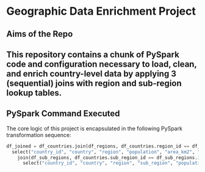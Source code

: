# Geographic Data Enrichment Project

## Aims of the Repo

This repository contains a chunk of PySpark code and configuration necessary to **load, clean, and enrich** country-level data by applying 3 (sequential) joins with region and sub-region lookup tables.
---

## PySpark Command Executed

The core logic of this project is encapsulated in the following PySpark transformation sequence:

```python
df_joined = df_countries.join(df_regions, df_countries.region_id == df_regions.id, "left").\
  select("country_id", "country", "region", "population", "area_km2", "sub_region_id").\
    join(df_sub_regions, df_countries.sub_region_id == df_sub_regions.id, "left").\
      select("country_id", "country", "region", "sub_region", "population", "area_km2")
